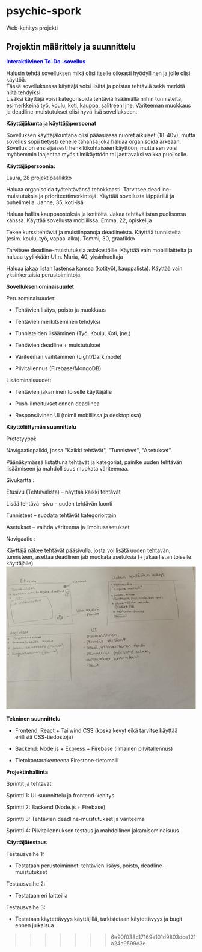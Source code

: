 
# psychic-spork
Web-kehitys projekti

Projektin määrittely ja suunnittelu
------------------------------------
**<p style="color: blue;">Interaktiivinen To-Do -sovellus</p>**
Halusin tehdä sovelluksen mikä olisi itselle oikeasti hyödyllinen ja jolle olisi käyttöä.  
Tässä sovelluksessa käyttäjä voisi lisätä ja poistaa tehtäviä sekä merkitä niitä tehdyiksi.  
 Lisäksi käyttäjä voisi kategorisoida tehtäviä lisäämällä niihin tunnisteita, esimerkkeinä työ, koulu, koti, kauppa, salitreeni jne.
Väriteeman muokkaus ja deadline-muistutukset olisi hyvä lisä sovellukseen.

**Käyttäjäkunta ja käyttäjäpersoonat**  

Sovelluksen käyttäjäkuntana olisi pääasiassa nuoret aikuiset (18-40v), mutta sovellus sopii tietysti kenelle tahansa joka haluaa organisoida arkeaan.  
 Sovellus on ensisijaisesti henkilökohtaiseen käyttöön, mutta sen voisi myöhemmin laajentaa myös tiimikäyttöön tai jaettavaksi vaikka puolisolle.

**Käyttäjäpersoonia:**  

Laura, 28 projektipäällikkö  

Haluaa organisoida työtehtävänsä tehokkaasti.
Tarvitsee deadline-muistutuksia ja prioriteettimerkintöjä.
Käyttää sovellusta läppärillä ja puhelimella.
Janne, 35, koti-isä  

Haluaa hallita kauppaostoksia ja kotitöitä.
Jakaa tehtävälistan puolisonsa kanssa.
Käyttää sovellusta mobiilissa.
Emma, 22, opiskelija  

Tekee kurssitehtäviä ja muistiinpanoja deadlineista.
Käyttää tunnisteita (esim. koulu, työ, vapaa-aika).
Tommi, 30, graafikko  

Tarvitsee deadline-muistutuksia asiakastöille.
Käyttää vain mobiililaitteita ja haluaa tyylikkään UI:n.
Maria, 40, yksinhuoltaja  

Haluaa jakaa listan lastensa kanssa (kotityöt, kauppalista).
Käyttää vain yksinkertaisia perustoimintoja.

**Sovelluksen ominaisuudet**  


Perusominaisuudet:  

- Tehtävien lisäys, poisto ja muokkaus  

- Tehtävien merkitseminen tehdyksi  

- Tunnisteiden lisääminen (Työ, Koulu, Koti, jne.)  

- Tehtävien deadline + muistutukset  

- Väriteeman vaihtaminen (Light/Dark mode)  

- Pilvitallennus (Firebase/MongoDB)  


Lisäominaisuudet:  

- Tehtävien jakaminen toiselle käyttäjälle  

- Push-ilmoitukset ennen deadlinea  

- Responsiivinen UI (toimii mobiilissa ja desktopissa)  


**Käyttöliittymän suunnittelu**  

Prototyyppi:  

Navigaatiopalkki, jossa "Kaikki tehtävät", "Tunnisteet", "Asetukset".  

Päänäkymässä listattuna tehtävät ja kategoriat, painike uuden tehtävän lisäämiseen ja mahdollisuus muokata väriteemaa.  


 Sivukartta :  

Etusivu (Tehtävälista) – näyttää kaikki tehtävät  

Lisää tehtävä -sivu – uuden tehtävän luonti  

Tunnisteet – suodata tehtävät kategorioittain  

Asetukset – vaihda väriteema ja ilmoitusasetukset  

Navigaatio :  

Käyttäjä näkee tehtävät pääsivulla, josta voi lisätä uuden tehtävän, tunnisteen, asettaa deadlinen jab muokata asetuksia
(+ jakaa listan toiselle käyttäjälle)  
![Proto](https://github.com/TiiaKa/psychic-spork/blob/9deef0ff1e312ebc3210b07a4ceeb34ecc8e72af/IMG20250401184746.jpg)

**Tekninen suunnittelu**  

- Frontend: React + Tailwind CSS (koska kevyt eikä tarvitse käyttää erillisiä CSS-tiedostoja)  

- Backend: Node.js + Express + Firebase (ilmainen pilvitallennus)  

- Tietokantarakenteena Firestone-tietomalli  


**Projektinhallinta**   

Sprintit ja tehtävät:  

 Sprintti 1: UI-suunnittelu ja frontend-kehitys  

 Sprintti 2: Backend (Node.js + Firebase)  

 Sprintti 3: Tehtävien deadline-muistutukset ja väriteema  

 Sprintti 4: Pilvitallennuksen testaus ja mahdollinen jakamisominaisuus  


**Käyttäjätestaus**  

Testausvaihe 1:  

- Testataan perustoiminnot: tehtävien lisäys, poisto, deadline-muistutukset  

Testausvaihe 2:  

- Testataan eri laitteilla  

Testausvaihe 3:  

- Testataan käytettävyys käyttäjillä, tarkistetaan käytettävyys ja bugit ennen julkaisua
>>>>>>> 6e90f038c17169e101d9803dce121a24c9599e3e
